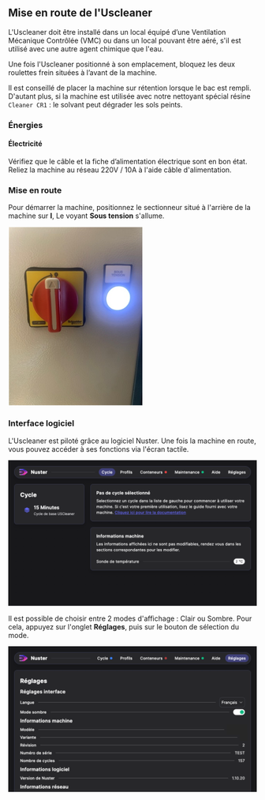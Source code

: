 ## Mise en route de l'Uscleaner

L'Uscleaner doit être installé dans un local équipé d’une Ventilation Mécanique Contrôlée (VMC) ou dans un local pouvant être aéré, s'il est utilisé avec une autre agent chimique que l'eau.

Une fois l'Uscleaner positionné à son emplacement, bloquez les deux roulettes frein situées à l’avant de la machine.

Il est conseillé de placer la machine sur rétention lorsque le bac est rempli. D'autant plus, si la machine est utilisée avec notre nettoyant spécial résine  `Cleaner CR1` : le solvant peut dégrader les sols peints.

### Énergies
#### Électricité

Vérifiez que le câble et la fiche d’alimentation électrique sont en bon état.
Reliez la machine au réseau 220V / 10A à l'aide câble d'alimentation.

### Mise en route

Pour démarrer la machine, positionnez le sectionneur situé à l'arrière de la machine sur **I**, Le voyant **Sous tension** s'allume. 

![Sectionneur](sectionneur.png)





### Interface logiciel

L'Uscleaner est piloté grâce au logiciel Nuster.
Une fois la machine en route, vous pouvez accéder à ses fonctions via l'écran tactile.

![Menu Home](home.png)

Il est possible de choisir entre 2 modes d'affichage : Clair ou Sombre. Pour cela, appuyez sur l'onglet **Réglages**, puis sur le bouton de sélection du mode.

![Menu Réglages](reglages.png)

